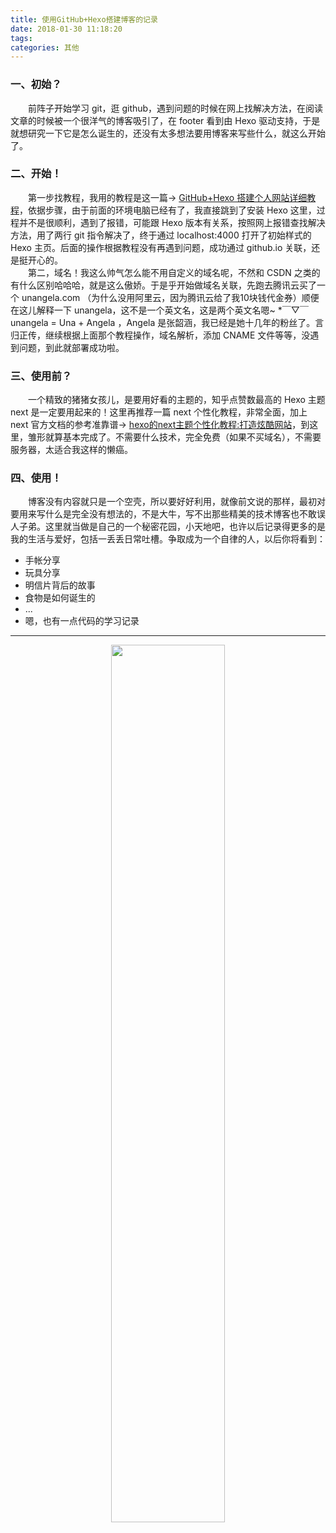 ```yaml
---
title: 使用GitHub+Hexo搭建博客的记录
date: 2018-01-30 11:18:20
tags:
categories: 其他
---
```

### 一、初始？
　　前阵子开始学习 git，逛 github，遇到问题的时候在网上找解决方法，在阅读文章的时候被一个很洋气的博客吸引了，在 footer 看到由 Hexo 驱动支持，于是就想研究一下它是怎么诞生的，还没有太多想法要用博客来写些什么，就这么开始了。<!--more-->
### 二、开始！
　　第一步找教程，我用的教程是这一篇→ [GitHub+Hexo 搭建个人网站详细教程](https://zhuanlan.zhihu.com/p/26625249)，依据步骤，由于前面的环境电脑已经有了，我直接跳到了安装 Hexo 这里，过程并不是很顺利，遇到了报错，可能跟 Hexo 版本有关系，按照网上报错查找解决方法，用了两行 git 指令解决了，终于通过 localhost:4000 打开了初始样式的 Hexo 主页。后面的操作根据教程没有再遇到问题，成功通过 github.io 关联，还是挺开心的。  
　　第二，域名！我这么帅气怎么能不用自定义的域名呢，不然和 CSDN 之类的有什么区别哈哈哈，就是这么傲娇。于是乎开始做域名关联，先跑去腾讯云买了一个 unangela.com （为什么没用阿里云，因为腾讯云给了我10块钱代金券）顺便在这儿解释一下 unangela，这不是一个英文名，这是两个英文名嗯~ *￣▽￣ unangela = Una + Angela ，Angela 是张韶涵，我已经是她十几年的粉丝了。言归正传，继续根据上面那个教程操作，域名解析，添加 CNAME 文件等等，没遇到问题，到此就部署成功啦。
### 三、使用前？
　　一个精致的猪猪女孩儿，是要用好看的主题的，知乎点赞数最高的 Hexo 主题 next 是一定要用起来的！这里再推荐一篇 next 个性化教程，非常全面，加上 next 官方文档的参考准靠谱→ [hexo的next主题个性化教程:打造炫酷网站](http://shenzekun.cn/hexo%E7%9A%84next%E4%B8%BB%E9%A2%98%E4%B8%AA%E6%80%A7%E5%8C%96%E9%85%8D%E7%BD%AE%E6%95%99%E7%A8%8B.html)，到这里，雏形就算基本完成了。不需要什么技术，完全免费（如果不买域名），不需要服务器，太适合我这样的懒癌。
### 四、使用！
　　博客没有内容就只是一个空壳，所以要好好利用，就像前文说的那样，最初对要用来写什么是完全没有想法的，不是大牛，写不出那些精美的技术博客也不敢误人子弟。这里就当做是自己的一个秘密花园，小天地吧，也许以后记录得更多的是我的生活与爱好，包括一丢丢日常吐槽。争取成为一个自律的人，以后你将看到：  

* 手帐分享
* 玩具分享
* 明信片背后的故事
* 食物是如何诞生的
* ...
* 嗯，也有一点代码的学习记录

---
<div align="center"><img src="http://wx1.sinaimg.cn/large/61b81d32gy1fnm3e19h67j20u00u043w.jpg" width="60%" height="60%"></div>